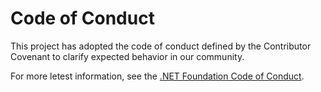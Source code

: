 # Code of Conduct

This project has adopted the code of conduct defined by the Contributor Covenant
to clarify expected behavior in our community.

For more letest information, see the [.NET Foundation Code of Conduct](https://dotnetfoundation.org/code-of-conduct).
